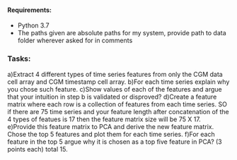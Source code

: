  
 #### Requirements:
 - Python 3.7
 - The paths given are absolute paths for my system, provide path to data folder wherever asked for in comments
 
 ### Tasks:
 a)Extract 4 different types of time series features from only the CGM data cell array and CGM timestamp cell array.
 b)For each time series explain why you chose such feature.
 c)Show values of each of the features and argue that your intuition in step b is validated or disproved?
 d)Create a feature matrix where each row is a collection of features from each time series. SO if there are 75 time series and your feature length after concatenation of the 4 types of featues is 17 then the feature matrix size will be 75 X 17.
 e)Provide this feature matrix to PCA and derive the new feature matrix. Chose the top 5 features and plot them for each time series. 
 f)For each feature in the top 5 argue why it is chosen as a top five feature in PCA? (3 points each) total 15.
